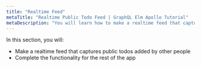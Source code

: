 ```yaml
---
title: "Realtime Feed"
metaTitle: "Realtime Public Todo Feed | GraphQL Elm Apollo Tutorial"
metaDescription: "You will learn how to make a realtime feed that captures public todos added by other people."
---
```


In this section, you will:

- Make a realtime feed that captures public todos added by other people
- Complete the functionality for the rest of the app
